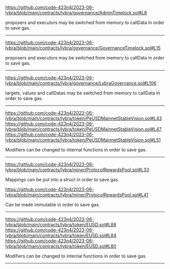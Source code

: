https://github.com/code-423n4/2023-06-lybra/blob/main/contracts/lybra/governance/AdminTimelock.sol#L8

proposers and executors may be switched from memory to callData in order to save gas.
__________________________________________________________________________________________________________________________________________________________________________
https://github.com/code-423n4/2023-06-lybra/blob/main/contracts/lybra/governance/GovernanceTimelock.sol#L15

proposers and executors may be switched from memory to callData in order to save gas.
______________________________________________________________________________________________________
https://github.com/code-423n4/2023-06-lybra/blob/main/contracts/lybra/governance/LybraGovernance.sol#L106

targets, values and callDatas may be switched from memory to callData  in order to save gas.
_____________________________________________________________________
https://github.com/code-423n4/2023-06-lybra/blob/main/contracts/lybra/token/PeUSDMainnetStableVision.sol#L43
https://github.com/code-423n4/2023-06-lybra/blob/main/contracts/lybra/token/PeUSDMainnetStableVision.sol#L47
https://github.com/code-423n4/2023-06-lybra/blob/main/contracts/lybra/token/PeUSDMainnetStableVision.sol#L51

Modifiers can be changed to internal functions in order to save gas.
_____________________________________________________________________
https://github.com/code-423n4/2023-06-lybra/blob/main/contracts/lybra/miner/ProtocolRewardsPool.sol#L33

Mappings can be put into a struct in order to save gas.

https://github.com/code-423n4/2023-06-lybra/blob/main/contracts/lybra/miner/ProtocolRewardsPool.sol#L41

Can be made immutable in order to save gas.
_____________________________________________________________________
https://github.com/code-423n4/2023-06-lybra/blob/main/contracts/lybra/token/EUSD.sol#L88
https://github.com/code-423n4/2023-06-lybra/blob/main/contracts/lybra/token/EUSD.sol#L84
https://github.com/code-423n4/2023-06-lybra/blob/main/contracts/lybra/token/EUSD.sol#L80

Modifiers can be changed to internal functions in order to save gas.
_____________________________________________________________________
